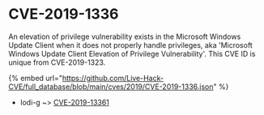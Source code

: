 # CVE-2019-1336

An elevation of privilege vulnerability exists in the Microsoft Windows Update Client when it does not properly handle privileges, aka 'Microsoft Windows Update Client Elevation of Privilege Vulnerability'. This CVE ID is unique from CVE-2019-1323.

{% embed url="https://github.com/Live-Hack-CVE/full_database/blob/main/cves/2019/CVE-2019-1336.json" %}


* lodi-g ~> [CVE-2019-13361](https://www.alice-snow.ru/2019/database/cve-2019-1336/cve-2019-13361-lodi-g)